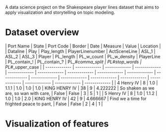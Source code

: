A data science project on the Shakespeare player lines dataset that aims to apply visualization and storytelling on topic modeling.

# Dataset overview

| Port Name  | State  | Port Code  | Border | Date  | Measure | Value  | Location  | 
| Dataline  | Play  | Play_length  | PlayerLinenumber  | ActSceneLine  | ASL_1  | ASL_2  | ASL_3  | Player  | PL_length  | PL_w_count  | PL_w_density  | PlayerLine  | PL_contain_!  | PL_contain_?  | PL_#_comma_split  | PL_#_stop_words  | PL_#_upper_case  | 
| ------------- | ------------- | ------------- | ------------- | ------------- | ------------- | ------------- | ------------- | ------------- | ------------- | ------------- | ------------- | ------------- | ------------- | ------------- | ------------- | ------------- | ------------- |
| 4	Henry IV  | 8  | 1.0  | 1.1.1  | 1.0  | 1.0  | 1.0  | KING HENRY IV  | 38  | 9  | 4.222222  | So shaken as we are, so wan with care,  | False  | False  | 3  | 5  | 1  |
| 5	Henry IV  | 8  | 1.0  | 1.1.2  | 1.0  | 1.0  | 2.0  | KING HENRY IV  | 42  | 9  | 4.666667  | Find we a time for frighted peace to pant,  | False  | False  | 2  | 4  | 1  |




# Visualization of features



